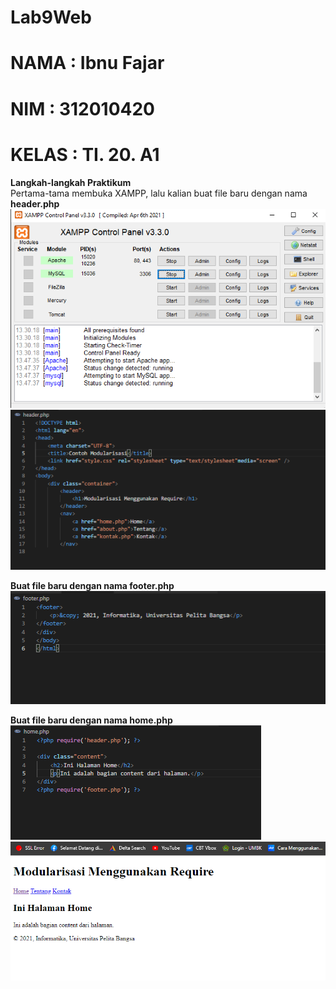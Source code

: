 # Lab9Web

# NAMA  : Ibnu Fajar
# NIM   : 312010420
# KELAS : TI. 20. A1

**Langkah-langkah Praktikum**<br>
Pertama-tama membuka XAMPP, lalu kalian buat file baru dengan nama **header.php**<br>
![p](gambar/ss1.png)<br>
![p](gambar/ss2.png)<br>

**Buat file baru dengan nama footer.php**<br>
![p](gambar/ss3.png)<br>

**Buat file baru dengan nama home.php**<br>
![p](gambar/ss4.png)<br>
![p](gambar/sshome.png)<br>


